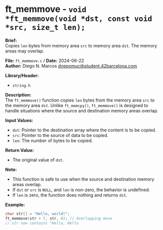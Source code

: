 # ft_memmove - `void *ft_memmove(void *dst, const void *src, size_t len);`

**Brief:**  
Copies `len` bytes from memory area `src` to memory area `dst`. The memory areas may overlap.

**File:** `ft_memmove.c` / **Date:** 2024-06-22  
**Author:** Diego N. Marcos <dnepomuc@student.42barcelona.com>

**Library/Header:**  
* `string.h `

**Description:**  
The `ft_memmove()` function copies `len` bytes from the memory area `src` to the memory area `dst`. Unlike `ft_memcpy()`, `ft_memmove()` is designed to handle situations where the source and destination memory areas overlap.

**Input Values:**  
* `dst`: Pointer to the destination array where the content is to be copied.
* `src`: Pointer to the source of data to be copied.
* `len`: The number of bytes to be copied.

**Return Value:**  
* The original value of `dst`.

**Note:**  
- This function is safe to use when the source and destination memory areas overlap.
- If `dst` or `src` is `NULL`, and `len` is non-zero, the behavior is undefined.
- If `len` is zero, the function does nothing and returns `dst`.

**Example:**  
```c
char str[] = "Hello, world!";
ft_memmove(str + 7, str, 6); // Overlapping move
// str now contains "Hello, Hello
